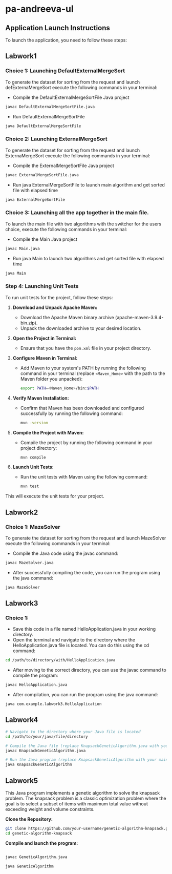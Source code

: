 # pa-andreeva-ul

## Application Launch Instructions

To launch the application, you need to follow these steps:
## Labwork1
### Choice 1: Launching DefaultExternalMergeSort

To generate the dataset for sorting from the request and launch defExternaMergeSort execute the following commands in your terminal:
- Compile the DefaultExternalMergeSortFile Java project
```bash
javac DefaultExternalMergeSortFile.java

```

- Run DefaultExternalMergeSortFile 
```bash
java DefaultExternalMergeSortFile
```

### Choice 2: Launching ExternalMergeSort
To generate the dataset for sorting from the request and launch ExternaMergeSort execute the following commands in your terminal:
- Compile the ExternalMergeSortFile Java project

```bash
javac ExternalMergeSortFile.java
```
- Run java ExternalMergeSortFile to launch main algorithm and get sorted file with elapsed time
```bash
java ExternalMergeSortFile
```
### Choice 3: Launching all the app together in the main file.
To launch the main file with two algorithms with the switcher for the users choice, execute the following commands in your terminal:
- Compile the Main Java project
```bash
javac Main.java
```
- Run java Main to launch two algorithms and get sorted file with elapsed time
```bash
java Main
```
### Step 4: Launching Unit Tests

To run unit tests for the project, follow these steps:

1. **Download and Unpack Apache Maven:**
   - Download the Apache Maven binary archive (apache-maven-3.9.4-bin.zip).
   - Unpack the downloaded archive to your desired location.

2. **Open the Project in Terminal:**
   - Ensure that you have the `pom.xml` file in your project directory.

3. **Configure Maven in Terminal:**
   - Add Maven to your system's PATH by running the following command in your terminal (replace `<Maven_Home>` with the path to the Maven folder you unpacked):
     ```bash
     export PATH=<Maven_Home>/bin:$PATH
     ```

4. **Verify Maven Installation:**
   - Confirm that Maven has been downloaded and configured successfully by running the following command:
     ```bash
     mvn -version
     ```

5. **Compile the Project with Maven:**
   - Compile the project by running the following command in your project directory:
     ```bash
     mvn compile
     ```

6. **Launch Unit Tests:**
   - Run the unit tests with Maven using the following command:
     ```bash
     mvn test
     ```

This will execute the unit tests for your project.

## Labwork2

### Choice 1: MazeSolver

To generate the dataset for sorting from the request and launch MazeSolver execute the following commands in your terminal:
- Compile the Java code using the javac command:
```bash
javac MazeSolver.java

```

- After successfully compiling the code, you can run the program using the java command:
```bash
java MazeSolver
```
## Labwork3
### Choice 1:
- Save this code in a file named HelloApplication.java in your working directory.
- Open the terminal and navigate to the directory where the HelloApplication.java file is located. You can do this using the cd command:
```bash
cd /path/to/directory/with/HelloApplication.java

```
- After moving to the correct directory, you can use the javac command to compile the program:
```bash
javac HelloApplication.java

```
- After compilation, you can run the program using the java command:
 ```bash
java com.example.labwork3.HelloApplication

 ```
## Labwork4

 ```bash
# Navigate to the directory where your Java file is located
cd /path/to/your/java/file/directory

# Compile the Java file (replace KnapsackGeneticAlgorithm.java with your actual file name)
javac KnapsackGeneticAlgorithm.java

# Run the Java program (replace KnapsackGeneticAlgorithm with your main class name)
java KnapsackGeneticAlgorithm

 ```

## Labwork5

This Java program implements a genetic algorithm to solve the knapsack problem. The knapsack problem is a classic optimization problem where the goal is to select a subset of items with maximum total value without exceeding weight and volume constraints.

**Clone the Repository:**

   ```bash
   git clone https://github.com/your-username/genetic-algorithm-knapsack.git
   cd genetic-algorithm-knapsack
  ```


**Compile and launch the program:**
   ```bash

javac GeneticAlgorithm.java

java GeneticAlgorithm
 ```
